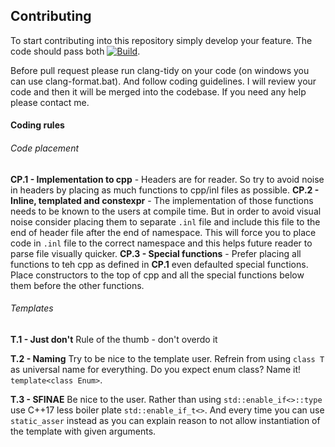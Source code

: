 ## Contributing

To start contributing into this repository simply develop your feature. The code should pass both [![Build](https://github.com/MySchoolEngine/GLEngine/workflows/build/badge.svg)](https://github.com/MySchoolEngine/GLEngine/actions?workflow=build). 

Before pull request please run clang-tidy on your code (on windows you can use clang-format.bat). And follow coding guidelines. I will review your code and then it will be merged into the codebase. If you need any help please contact me.

#### Coding rules

###### Code placement
**CP.1 - Implementation to cpp** - Headers are for reader. So try to avoid noise in headers by placing as much functions to cpp/inl files as possible.
**CP.2 - Inline, templated and constexpr** - The implementation of those functions needs to be known to the users at compile time. But in order to avoid visual noise consider placing them to separate `.inl` file and include this file to the end of header file after the end of namespace. This will force you to place code in `.inl` file to the correct namespace and this helps future reader to parse file visually quicker.
**CP.3 - Special functions** - Prefer placing all functions to teh cpp as defined in **CP.1** even defaulted special functions. Place constructors to the top of cpp and all the special functions below them before the other functions.

###### Templates

**T.1 - Just don't** Rule of the thumb - don't overdo it

**T.2 - Naming** Try to be nice to the template user. Refrein from using `class T` as universal name for everything. Do you expect enum class? Name it! `template<class Enum>`.

**T.3 - SFINAE** Be nice to the user. Rather than using `std::enable_if<>::type` use C++17 less boiler plate `std::enable_if_t<>`. And every time you can use `static_asser` instead as you can explain reason to not allow instantiation of the template with given arguments.
